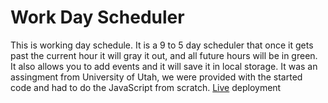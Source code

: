 # Work Day Scheduler 
This is working day schedule. It is a 9 to 5 day scheduler that once it gets
past the current hour it will gray it out, and all future hours will be in green.
It also allows you to add events and it will save it in local storage.
It was an assingment from University of Utah, we were provided with the started code and had to do the JavaScript from scratch.
[Live](https://jmangerino.github.io/work-day-scheduler/) deployment 
